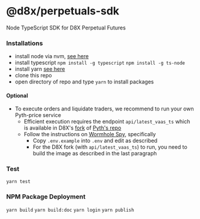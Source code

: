 # @d8x/perpetuals-sdk

Node TypeScript SDK for D8X Perpetual Futures

### Installations

- install node via nvm, [see here](https://docs.aws.amazon.com/sdk-for-javascript/v2/developer-guide/setting-up-node-on-ec2-instance.html)
- install typescript
  `npm install -g typescript`
  `npm install -g ts-node`
- install yarn [see here](https://classic.yarnpkg.com/en/docs/install/#debian-stable)
- clone this repo
- open directory of repo and type `yarn` to install packages

#### Optional
- To execute orders and liquidate traders, we recommend to run your own Pyth-price service
    - Efficient execution requires the endpoint `api/latest_vaas_ts` which is available
    in D8X's [fork](https://github.com/D8-X/pyth-crosschain-d8x.git) of [Pyth's repo](https://github.com/pyth-network/pyth-crosschain.git)
    - Follow the instructions on [Wormhole Spy](https://github.com/pyth-network/pyth-crosschain/tree/main/price_service/server), specifically
      - Copy `.env.example` into `.env` and edit as described
      - For the D8X fork (with `api/latest_vaas_ts`) to run, you need to build the image as described in the last paragraph
### Test

`yarn test`

### NPM Package Deployment

`yarn build`
`yarn build:doc`
`yarn login`
`yarn publish`
